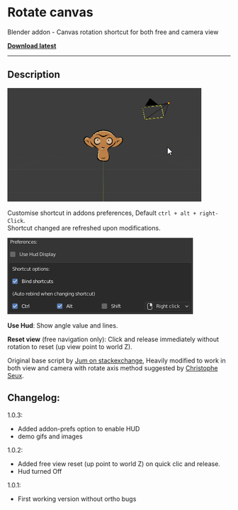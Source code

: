 # Rotate canvas

Blender addon - Canvas rotation shortcut for both free and camera view

**[Download latest](https://github.com/Pullusb/rotate_canvas/archive/master.zip)**

---  

## Description


![demo canvas rotate gif](https://raw.githubusercontent.com/Pullusb/images_repo/master/RC_rotate_canvas_demo_view_and_cam.gif)

Customise shortcut in addons preferences, Default `ctrl + alt + right-Click`.  
Shortcut changed are refreshed upon modifications.

![preferences canvas rotate gif](https://raw.githubusercontent.com/Pullusb/images_repo/master/RC_rotate_canvas_pref_shortcut.png)

**Use Hud**: Show angle value and lines.

**Reset view** (free navigation only): Click and release immediately without rotation to reset (up view point to world Z).

<!-- OpenGL drawing can be enabled by passing `self.hud` to True in the invoke of the operator (mainly used for debugging). -->


Original base script by [Jum on stackexchange](https://blender.stackexchange.com/questions/136183/rotating-camera-view-in-grease-pencil-draw-mode-in-blender-2-8), Heavily modified to work in both view and camera with rotate axis method suggested by [Christophe Seux](https://gitlab.com/ChristopheSeux).


## Changelog:

1.0.3:


- Added addon-prefs option to enable HUD
- demo gifs and images

1.0.2:

- Added free view reset (up point to world Z) on quick clic and release.
- Hud turned Off

1.0.1:

- First working version without ortho bugs